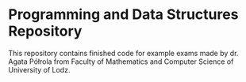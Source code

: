 # Programming and Data Structures Repository
This repository contains finished code for example exams made by dr. Agata Półrola from Faculty of Mathematics and Computer Science of University of Lodz.